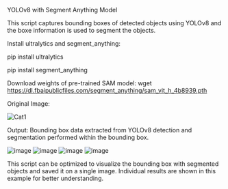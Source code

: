 YOLOv8 with Segment Anything Model

This script captures bounding boxes of detected objects using YOLOv8 and the boxe information is used to segment the objects. 

Install ultralytics and segment_anything: 

pip install ultralytics 

pip install segment_anything

Download weights of pre-trained SAM model:  wget https://dl.fbaipublicfiles.com/segment_anything/sam_vit_h_4b8939.pth

Original Image: 

![Cat1](https://github.com/harshadkdandage/yolov8_SAM/assets/47813538/f260f0ab-eef8-464a-a41e-5c84471a769a)

Output: Bounding box data extracted from YOLOv8 detection and segmentation performed within the bounding box.

![image](https://github.com/harshadkdandage/yolov8_SAM/assets/47813538/cd9cc4b6-53e5-4757-918b-af8ec7c4b227)
![image](https://github.com/harshadkdandage/yolov8_SAM/assets/47813538/2c04c949-6cc0-41fd-9f8e-2ca1b45b7b4d)
![image](https://github.com/harshadkdandage/yolov8_SAM/assets/47813538/195cc86a-745b-4c87-8fab-5746053da03e)
![image](https://github.com/harshadkdandage/yolov8_SAM/assets/47813538/688dfafa-bec9-4ea7-87ca-0ca75f8c8604)

This script can be optimized to visualize the bounding box with segmented objects and saved it on a single image. Individual results are shown in this example for better understanding. 
